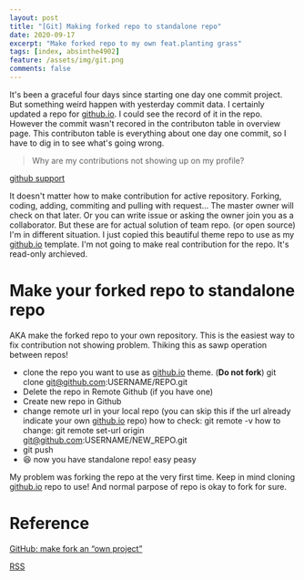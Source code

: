 ```yaml
---
layout: post 
title: "[Git] Making forked repo to standalone repo"
date: 2020-09-17
excerpt: "Make forked repo to my own feat.planting grass"
tags: [index, absinthe4902]
feature: /assets/img/git.png
comments: false
---
```


It's been a graceful four days since starting one day one commit project. But something weird happen with yesterday commit data. I certainly updated a repo for [github.io](http://github.io). I could see the record of it in the repo. However the commit wasn't recored in the contributon table in overview page. This contributon table is everything about one day one commit, so I have to dig in to see what's going wrong. 

> Why are my contributions not showing up on my profile?

[github support](https://docs.github.com/en/github/setting-up-and-managing-your-github-profile/why-are-my-contributions-not-showing-up-on-my-profile)

It doesn't matter how to make contribution for active repository. Forking, coding, adding, commiting and pulling with request... The master owner will check on that later. Or you can write issue or asking the owner join you as a collaborator. But these are for actual solution of team repo. (or open source) I'm in different situation. I just copied this beautiful theme repo to use as my [github.io](http://github.io) template. I'm not going to make real contribution for the repo. It's read-only archieved.

# Make your forked repo to standalone repo

AKA make the forked repo to your own repository. This is the easiest way to fix contribution not showing problem. Thiking this as sawp operation between repos! 

- clone the repo you want to use as [github.io](http://github.io) theme. (**Do not fork**)
git clone git@github.com:USERNAME/REPO.git
- Delete the repo in Remote Github (if you have one)
- Create new repo in Github
- change remote url in your local repo (you can skip this if the url already indicate your own [github.io](http://github.io) repo) 
how to check: git remote -v
how to change: git remote set-url origin git@github.com:USERNAME/NEW_REPO.git
- git push
- 😆 now you have standalone repo! easy peasy

My problem was forking the repo at the very first time. Keep in mind cloning [github.io](http://github.io) repo to use! And normal parpose of repo is okay to fork for sure. 

# Reference

[GitHub: make fork an “own project”](https://stackoverflow.com/questions/18390249/github-make-fork-an-own-project)

<a class="btn btn-rss" href="/feed.xml" target="_blank">RSS</a>
